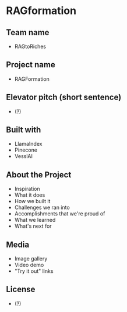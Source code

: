 # RAGformation

## Team name
- RAGtoRiches

## Project name
- RAGFormation

## Elevator pitch (short sentence)
- (?)

## Built with
- LlamaIndex
- Pinecone
- VesslAI

## About the Project
- Inspiration
- What it does
- How we built it
- Challenges we ran into
- Accomplishments that we're proud of
- What we learned
- What's next for <Winning Project>

## Media
- Image gallery
- Video demo
- "Try it out" links

## License
- (?)

